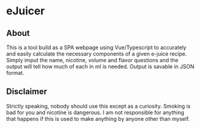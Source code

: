 # eJuicer

## About

This is a tool build as a SPA webpage using Vue/Typescript to accurately and easily calculate the necessary components of a given e-juice recipe. Simply imput the name, nicotine, volume and flavor questions and the output will tell how much of each in ml is needed. Output is savable in JSON format.  

## Disclaimer

Strictly speaking, nobody should use this except as a curiosity. Smoking is bad for you and nicotine is dangerous. I am not responsible for anything that happens if this is used to make anything by anyone other than myself.
